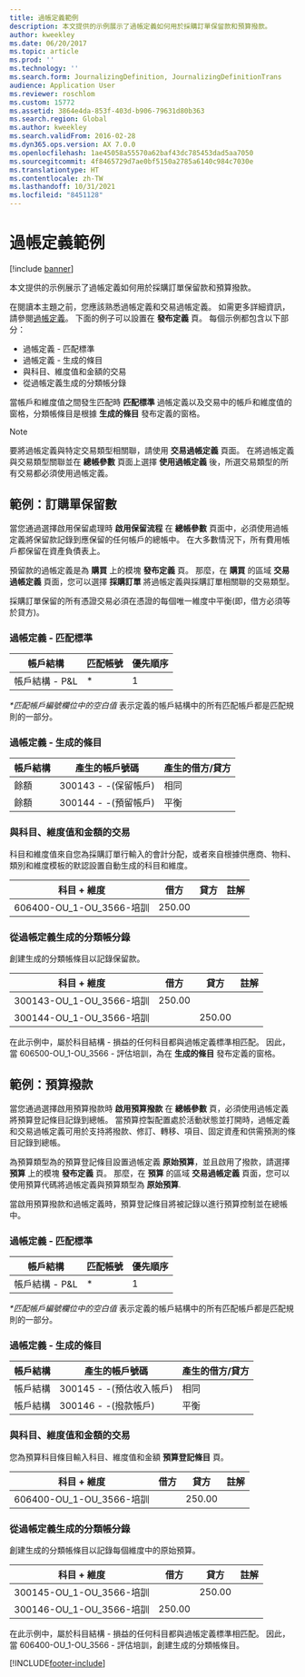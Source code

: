 ```yaml
---
title: 過帳定義範例
description: 本文提供的示例展示了過帳定義如何用於採購訂單保留款和預算撥款。
author: kweekley
ms.date: 06/20/2017
ms.topic: article
ms.prod: ''
ms.technology: ''
ms.search.form: JournalizingDefinition, JournalizingDefinitionTrans
audience: Application User
ms.reviewer: roschlom
ms.custom: 15772
ms.assetid: 3864e4da-853f-403d-b906-79631d80b363
ms.search.region: Global
ms.author: kweekley
ms.search.validFrom: 2016-02-28
ms.dyn365.ops.version: AX 7.0.0
ms.openlocfilehash: 1ae45058a55570a62baf43dc785453dad5aa7050
ms.sourcegitcommit: 4f8465729d7ae0bf5150a2785a6140c984c7030e
ms.translationtype: HT
ms.contentlocale: zh-TW
ms.lasthandoff: 10/31/2021
ms.locfileid: "8451128"
---
```

# <a name="posting-definition-examples"></a>過帳定義範例

[!include [banner](../includes/banner.md)]

本文提供的示例展示了過帳定義如何用於採購訂單保留款和預算撥款。

在閱讀本主題之前，您應該熟悉過帳定義和交易過帳定義。 如需更多詳細資訊，請參閱[過帳定義](posting-definitions.md)。 下面的例子可以設置在 **發布定義** 頁。 每個示例都包含以下部分：

-   過帳定義 - 匹配標準
-   過帳定義 - 生成的條目
-   與科目、維度值和金額的交易
-   從過帳定義生成的分類帳分錄

當帳戶和維度值之間發生匹配時 **匹配標準** 過帳定義以及交易中的帳戶和維度值的窗格，分類帳條目是根據 **生成的條目** 發布定義的窗格。 
> [!NOTE]
> 要將過帳定義與特定交易類型相關聯，請使用 **交易過帳定義** 頁面。 在將過帳定義與交易類型關聯並在 **總帳參數** 頁面上選擇 **使用過帳定義** 後，所選交易類型的所有交易都必須使用過帳定義。

## <a name="example-purchase-order-encumbrances"></a>範例：訂購單保留數
當您通過選擇啟用保留處理時 **啟用保留流程** 在 **總帳參數** 頁面中，必須使用過帳定義將保留款記錄到應保留的任何帳戶的總帳中。 在大多數情況下，所有費用帳戶都保留在資產負債表上。 

預留款的過帳定義是為 **購買** 上的模塊 **發布定義** 頁。 那麼，在 **購買** 的區域 **交易過帳定義** 頁面，您可以選擇 **採購訂單** 將過帳定義與採購訂單相關聯的交易類型。 

採購訂單保留的所有憑證交易必須在憑證的每個唯一維度中平衡(即，借方必須等於貸方)。

### <a name="posting-definition--match-criteria"></a>過帳定義 - 匹配標準

| 帳戶結構       | 匹配帳號 | 優先順序 |
|-------------------------|----------------------|----------|
| 帳戶結構 - P&L | \*                   | 1        |

<em>**匹配帳戶編號</em>欄位中的空白值* 表示定義的帳戶結構中的所有匹配帳戶都是匹配規則的一部分。

### <a name="posting-definition--generated-entries"></a>過帳定義 - 生成的條目

| 帳戶結構 | 產生的帳戶號碼                    | 產生的借方/貸方 |
|-------------------|---------------------------------------------|------------------------|
| 餘額           | 300143 - -(保留帳戶)             | 相同                   |
| 餘額           | 300144 - -(預留帳戶) | 平衡              |

### <a name="transactions-with-the-accounts-dimension-values-and-amounts"></a>與科目、維度值和金額的交易

科目和維度值來自您為採購訂單行輸入的會計分配，或者來自根據供應商、物料、類別和維度模板的默認設置自動生成的科目和維度。

| 科目 + 維度           | 借方  | 貸方 | 註解 |
|--------------------------------|--------|--------|---------|
| 606400-OU\_1-OU\_3566-培訓 | 250.00 |        |         |

### <a name="ledger-entries-generated-from-the-posting-definition"></a>從過帳定義生成的分類帳分錄

創建生成的分類帳條目以記錄保留款。

| 科目 + 維度           | 借方  | 貸方 | 註解 |
|--------------------------------|--------|--------|---------|
| 300143-OU\_1-OU\_3566-培訓 | 250.00 |        |         |
| 300144-OU\_1-OU\_3566-培訓 |        | 250.00 |         |

在此示例中，屬於科目結構 - 損益的任何科目都與過帳定義標準相匹配。 因此，當 606500-OU\_1-OU\_3566 - 評估培訓，為在 **生成的條目** 發布定義的窗格。

## <a name="example-budget-appropriations"></a>範例：預算撥款
當您通過選擇啟用預算撥款時 **啟用預算撥款** 在 **總帳參數** 頁，必須使用過帳定義將預算登記條目記錄到總帳。 當預算控製配置處於活動狀態並打開時，過帳定義和交易過帳定義可用於支持將撥款、修訂、轉移、項目、固定資產和供需預測的條目記錄到總帳。 

為預算類型為的預算登記條目設置過帳定義 **原始預算**，並且啟用了撥款，請選擇 **預算** 上的模塊 **發布定義** 頁。 那麼，在 **預算** 的區域 **交易過帳定義** 頁面，您可以使用預算代碼將過帳定義與預算類型為 **原始預算**. 

當啟用預算撥款和過帳定義時，預算登記條目將被記錄以進行預算控制並在總帳中。

### <a name="posting-definition--match-criteria"></a>過帳定義 - 匹配標準

| 帳戶結構       | 匹配帳號 | 優先順序 |
|-------------------------|----------------------|----------|
| 帳戶結構 - P&L | \*                   | 1        |

<em>**匹配帳戶編號</em>欄位中的空白值* 表示定義的帳戶結構中的所有匹配帳戶都是匹配規則的一部分。

### <a name="posting-definition--generated-entries"></a>過帳定義 - 生成的條目

| 帳戶結構 | 產生的帳戶號碼              | 產生的借方/貸方 |
|-------------------|---------------------------------------|------------------------|
| 帳戶結構 | 300145 - -(預估收入帳戶) | 相同                   |
| 帳戶結構 | 300146 - -(撥款帳戶)     | 平衡              |

### <a name="transactions-with-the-accounts-dimension-values-and-amounts"></a>與科目、維度值和金額的交易

您為預算科目條目輸入科目、維度值和金額 **預算登記條目** 頁。

| 科目 + 維度           | 借方 | 貸方 | 註解 |
|--------------------------------|-------|--------|---------|
| 606400-OU\_1-OU\_3566-培訓 |       | 250.00 |         |

### <a name="ledger-entries-generated-from-the-posting-definition"></a>從過帳定義生成的分類帳分錄

創建生成的分類帳條目以記錄每個維度中的原始預算。

| 科目 + 維度           | 借方  | 貸方 | 註解 |
|--------------------------------|--------|--------|---------|
| 300145-OU\_1-OU\_3566-培訓 |        | 250.00 |         |
| 300146-OU\_1-OU\_3566-培訓 | 250.00 |        |         |

在此示例中，屬於科目結構 - 損益的任何科目都與過帳定義標準相匹配。 因此，當 606400-OU\_1-OU\_3566 - 評估培訓，創建生成的分類帳條目。







[!INCLUDE[footer-include](../../includes/footer-banner.md)]
